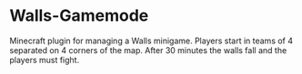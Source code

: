 # Walls-Gamemode
Minecraft plugin for managing a Walls minigame. Players start in teams of 4 separated on 4 corners of the map. After 30 minutes the walls fall and the players must fight.
